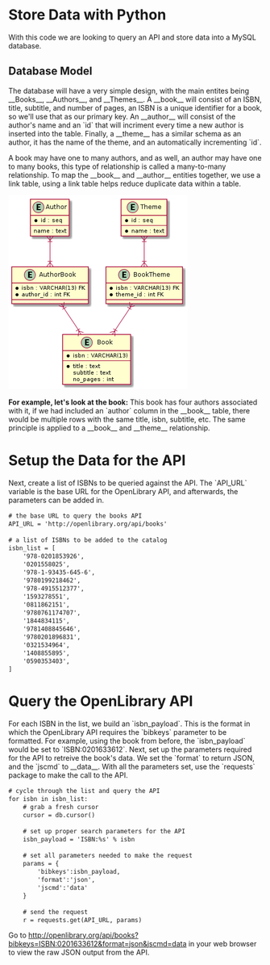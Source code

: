 # Store Data with Python
With this code we are looking to query an API and store data into a MySQL database.

## Database Model
The database will have a very simple design, with the main entites being \_\_Books\_\_, \_\_Authors\_\_, and \_\_Themes\_\_.
A \_\_book\_\_ will consist of an ISBN, title, subtitle, and number of pages, an ISBN is a unique identifier for a book, so we'll use that as our primary key.
An \_\_author\_\_ will consist of the author's name and an \`id\` that will incriment every time a new author is inserted into the table.
Finally, a \_\_theme\_\_ has a similar schema as an author, it has the name of the theme, and an automatically incrementing \`id\`.

A book may have one to many authors, and as well, an author may have one to many books, this type of relationship is called a many-to-many relationship.
To map the \_\_book\_\_ and \_\_author\_\_ entities together, we use a link table, using a link table helps reduce duplicate data within a table.

![enter image description here](https://github.com/matosmatheus7/StoreData/blob/main/assets/erd.png?raw=true)

**For example, let's look at the book:**
This book has four authors associated with it, if we had included an \`author\` column in the \_\_book\_\_ table, there would be multiple rows with the same title, isbn, subtitle, etc.
The same principle is applied to a \_\_book\_\_ and \_\_theme\_\_ relationship.

# Setup the Data for the API
Next, create a list of ISBNs to be queried against the API. The \`API_URL\` variable is the base URL for the OpenLibrary API, and afterwards, the parameters can be added in.

```
# the base URL to query the books API
API_URL = 'http://openlibrary.org/api/books'

# a list of ISBNs to be added to the catalog
isbn_list = [
    '978-0201853926',
    '0201558025',
    '978-1-93435-645-6',
    '9780199218462',
    '978-4915512377',
    '1593278551',
    '0811862151',
    '9780761174707',
    '1844834115',
    '9781408845646',
    '9780201896831',
    '0321534964',
    '1408855895',
    '0590353403',
]
```

# Query the OpenLibrary API
For each ISBN in the list, we build an \`isbn_payload\`.
This is the format in which the OpenLibrary API requires the \`bibkeys\` parameter to be formatted.
For example, using the book from before, the \`isbn_payload\` would be set to \`ISBN:0201633612\`.
Next, set up the parameters required for the API to retreive the book's data.
We set the \`format\` to return JSON, and the \`jscmd\` to \_\_data\_\_.
With all the parameters set, use the \`requests\` package to make the call to the API.

```
# cycle through the list and query the API
for isbn in isbn_list:
    # grab a fresh cursor
    cursor = db.cursor()

    # set up proper search parameters for the API
    isbn_payload = 'ISBN:%s' % isbn

    # set all parameters needed to make the request
    params = {
        'bibkeys':isbn_payload,
        'format':'json',
        'jscmd':'data'
    }

    # send the request
    r = requests.get(API_URL, params)
```
Go to http://openlibrary.org/api/books?bibkeys=ISBN:0201633612&format=json&jscmd=data in your web browser to view the raw JSON output from the API.
